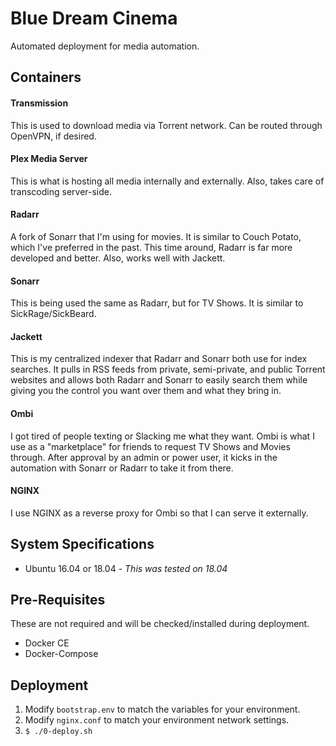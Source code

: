 # Blue Dream Cinema

Automated deployment for media automation.

## Containers

#### Transmission

This is used to download media via Torrent network.  Can be routed through OpenVPN, if desired.

#### Plex Media Server

This is what is hosting all media internally and externally.  Also, takes care of transcoding server-side.

#### Radarr

A fork of Sonarr that I'm using for movies.  It is similar to Couch Potato, which I've preferred in the past.  This time around, Radarr is far more developed and better.  Also, works well with Jackett.

#### Sonarr

This is being used the same as Radarr, but for TV Shows.  It is similar to SickRage/SickBeard.

#### Jackett

This is my centralized indexer that Radarr and Sonarr both use for index searches.  It pulls in RSS feeds from private, semi-private, and public Torrent websites and allows both Radarr and Sonarr to easily search them while giving you the control you want over them and what they bring in.

#### Ombi

I got tired of people texting or Slacking me what they want.  Ombi is what I use as a "marketplace" for friends to request TV Shows and Movies through.  After approval by an admin or power user, it kicks in the automation with Sonarr or Radarr to take it from there.

#### NGINX

I use NGINX as a reverse proxy for Ombi so that I can serve it externally.

## System Specifications

* Ubuntu 16.04 or 18.04 - _This was tested on 18.04_

## Pre-Requisites

These are not required and will be checked/installed during deployment.

* Docker CE
* Docker-Compose

## Deployment

1. Modify `bootstrap.env` to match the variables for your environment.
2. Modify `nginx.conf` to match your environment network settings.
3. `$ ./0-deploy.sh`